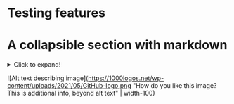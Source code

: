 # Testing features

# A collapsible section with markdown
<details>
  <summary>Click to expand!</summary>
  
  ## Heading
  1. A numbered
  2. list
     * With some
     * Sub bullets
</details>


![Alt text describing image](https://1000logos.net/wp-content/uploads/2021/05/GitHub-logo.png "How do you like this image? This is additional info, beyond alt text" | width-100)

